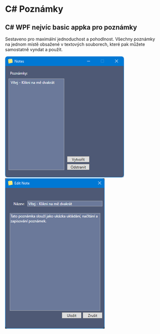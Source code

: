 # C# Poznámky
## C# WPF nejvíc basic appka pro poznámky
<p>
Sestaveno pro maximální jednoduchost a pohodlnost.
Všechny poznámky na jednom místě obsažené v textových souborech, které pak můžete samostatně vyndat a použít.
</p>

<img src="Notes\img\nahled.png" style="margin:auto;">
<img src="Notes\img\nahled2.png">